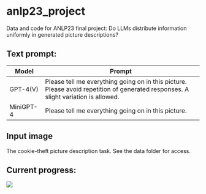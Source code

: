 # anlp23_project

Data and code for ANLP23 final project: Do LLMs distribute information uniformly in generated picture descriptions?

## Text prompt:
| Model     | Prompt                                                                                                                              |
|-----------|-------------------------------------------------------------------------------------------------------------------------------------|
| GPT-4(V)  | Please tell me everything going on in this picture. Please avoid repetition of generated responses.  A slight variation is allowed. |
| MiniGPT-4 | Please tell me everything going on in this picture.  

## Input image
The cookie-theft picture description task. See the data folder for access. 

## Current progress:

![](https://geps.dev/progress/10)
